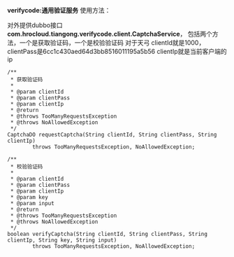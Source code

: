 **verifycode:通用验证服务**
使用方法：

对外提供dubbo接口 **com.hrocloud.tiangong.verifycode.client.CaptchaService**，
包括两个方法，一个是获取验证码，一个是校验验证码
对于天弓 clientId就是1000，clientPass是6cc1c430aed64d3bb8516011195a5b56
clientIp就是当前客户端的ip

 
 
 
    
    /**
     * 获取验证码
     *
     * @param clientId 
     * @param clientPass
     * @param clientIp
     * @return
     * @throws TooManyRequestsException
     * @throws NoAllowedException
     */
    CaptchaDO requestCaptcha(String clientId, String clientPass, String clientIp)
            throws TooManyRequestsException, NoAllowedException;

    /**
     * 校验验证码
     *
     * @param clientId
     * @param clientPass
     * @param clientIp
     * @param key
     * @param input
     * @return
     * @throws TooManyRequestsException
     * @throws NoAllowedException
     */
    boolean verifyCaptcha(String clientId, String clientPass, String clientIp, String key, String input)
            throws TooManyRequestsException, NoAllowedException;
